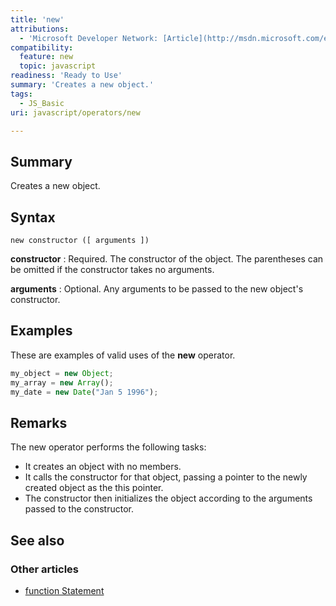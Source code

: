 ```yaml
---
title: 'new'
attributions:
  - 'Microsoft Developer Network: [Article](http://msdn.microsoft.com/en-us/library/ie/ec3z6dcc(v=vs.94).aspx)'
compatibility:
  feature: new
  topic: javascript
readiness: 'Ready to Use'
summary: 'Creates a new object.'
tags:
  - JS_Basic
uri: javascript/operators/new

---
```

## Summary

Creates a new object.

## Syntax

    new constructor ([ arguments ])

**constructor**
:   Required. The constructor of the object. The parentheses can be omitted if the constructor takes no arguments.

**arguments**
:   Optional. Any arguments to be passed to the new object's constructor.

## Examples

These are examples of valid uses of the **new** operator.

``` js
my_object = new Object;
my_array = new Array();
my_date = new Date("Jan 5 1996");
```

## Remarks

The new operator performs the following tasks:

-   It creates an object with no members.
-   It calls the constructor for that object, passing a pointer to the newly created object as the this pointer.
-   The constructor then initializes the object according to the arguments passed to the constructor.

## See also

### Other articles

-   [function Statement](/javascript/statements/function)

